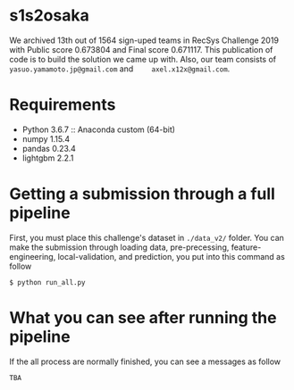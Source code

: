 # s1s2osaka
We archived 13th out of 1564 sign-uped teams in RecSys Challenge 2019 with Public score 0.673804 and Final score 0.671117. This publication of code is to build the solution we came up with. Also, our team consists of `yasuo.yamamoto.jp@gmail.com` and `    axel.x12x@gmail.com`.  

# Requirements
- Python 3.6.7 :: Anaconda custom (64-bit)
- numpy 1.15.4
- pandas 0.23.4
- lightgbm 2.2.1

# Getting a submission through a full pipeline
First, you must place this challenge's dataset in `./data_v2/` folder.
You can make the submission through loading data, pre-precessing, feature-engineering, local-validation, and prediction, you put into this command as follow 
```
$ python run_all.py
```

# What you can see after running the pipeline
If the all process are normally finished, you can see a messages as follow
```
TBA
```   

